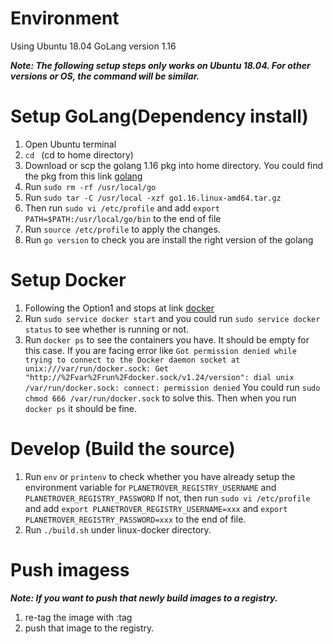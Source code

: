 # Environment
Using Ubuntu 18.04 
GoLang version 1.16

***Note: The following setup steps only works on Ubuntu 18.04. For other versions or OS, the command will be similar.***

# Setup GoLang(Dependency install)
1. Open Ubuntu terminal
2. `cd ` (cd to home directory)
3. Download or scp the golang 1.16 pkg into home directory. You could find the pkg from this link [golang](https://go.dev/doc/install)
4. Run `sudo rm -rf /usr/local/go`
5. Run `sudo tar -C /usr/local -xzf go1.16.linux-amd64.tar.gz`
6. Then run `sudo vi /etc/profile` and add `export PATH=$PATH:/usr/local/go/bin` to the end of file
7. Run `source /etc/profile` to apply the changes.
8. Run `go version` to check you are install the right version of the golang

# Setup Docker
1. Following the Option1 and stops at link [docker](https://www.digitalocean.com/community/tutorials/how-to-install-and-use-docker-on-ubuntu-18-04)
2. Run `sudo service docker start` and you could run `sudo service docker status` to see whether is running or not.
3. Run `docker ps` to see the containers you have. It should be empty for this case. 
If you are facing error like `Got permission denied while trying to connect to the Docker daemon socket at unix:///var/run/docker.sock: Get "http://%2Fvar%2Frun%2Fdocker.sock/v1.24/version": dial unix /var/run/docker.sock: connect: permission denied`
You could run `sudo chmod 666 /var/run/docker.sock` to solve this. Then when you run `docker ps` it should be fine.

# Develop (Build the source)
1. Run `env` or `printenv` to check whether you have already setup the environment variable for `PLANETROVER_REGISTRY_USERNAME` and `PLANETROVER_REGISTRY_PASSWORD`
If not, then run `sudo vi /etc/profile` and add `export PLANETROVER_REGISTRY_USERNAME=xxx` and `export PLANETROVER_REGISTRY_PASSWORD=xxx` to the end of file.
2. Run `./build.sh` under linux-docker directory.

# Push imagess
***Note: If you want to push that newly build images to a registry.***
1. re-tag the image with <register>:tag
2. push that image to the registry.